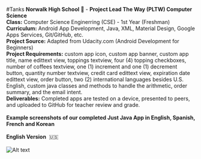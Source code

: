 #Tanks
<b>Norwalk High School</b> :school: - <b>Project Lead The Way (PLTW) Computer Science</b><br>
<b>Class:</b> Computer Science Enginerring (CSE) - 1st Year (Freshman)<br>
<b>Curriculum:</b> Android App Development, Java, XML, Material Design, Google Apps Services, Git/GitHub, etc.<br>
<b>Project Source:</b> Adapted from Udacity.com (Android Development for Beginners)<br>
<b>Project Requirements:</b> custom app icon, custom app banner, custom app title, name edittext view, toppings textview, four (4) topping checkboxes, number of coffees textview, one (1) increment and one (1) decrement button, quantity number textview, credit card edittext view, expiration date edittext view, order button, two (2) international languages besides U.S. English, custom java classes and methods to handle the arithmetic, order summary, and the email intent.<br>
<b>Deliverables:</b> Completed apps are tested on a device, presented to peers, and uploaded to GitHub for teacher review and grade.   
<br>
<b>Example screenshots of our completed Just Java App in English, Spanish, French and Korean</b><br><br>
<b>English Version</b>&nbsp;&nbsp;:us:<br><br>
![Alt text](https://github.com/JackTheBOSSYT/UnityGames/blob/master/screenshot/tanks_1.PNG "The Tanks Can Shoot Bullets")
<br>
